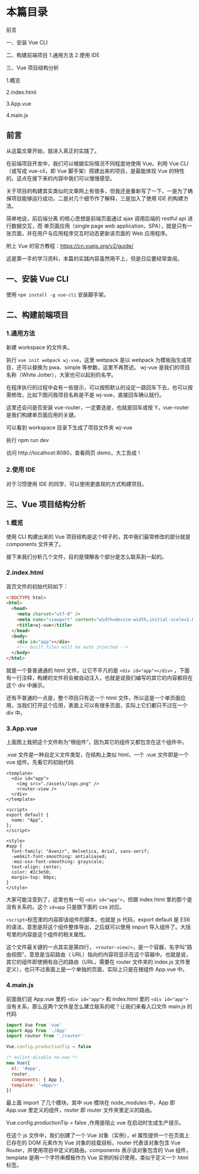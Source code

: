 # 本篇目录

前言

一、安装 Vue CLI

二、构建前端项目 1.通用方法 2.使用 IDE

三、Vue 项目结构分析

1.概览

2.index.html

3.App.vue

4.main.js

## 前言

从这篇文章开始，就进入真正的实践了。

在前端项目开发中，我们可以根据实际情况不同程度地使用 Vue。利用 Vue CLI（或写成 vue-cli，即 Vue 脚手架）搭建出来的项目，是最能体现 Vue 的特性的。这点在接下来的内容中我们可以慢慢感受。

关于项目的构建其实类似的文章网上有很多，但我还是重新写了一下，一是为了确保项目能够运行成功，二是对几个细节作了解释，三是加入了使用 IDE 的构建方法。

简单地说，前后端分离 的核心思想是前端页面通过 ajax 调用后端的 restful api 进行数据交互，而 单页面应用（single page web application，SPA），就是只有一张页面，并在用户与应用程序交互时动态更新该页面的 Web 应用程序。

附上 Vue 的官方教程：https://cn.vuejs.org/v2/guide/

这是第一手的学习资料，本篇的实践内容虽然用不上，但是日后要经常查阅。

## 一、安装 Vue CLI

使用 `npm install -g vue-cli` 安装脚手架。

## 二、构建前端项目

### 1.通用方法

新建 workspace 的文件夹。

执行 `vue init webpack wj-vue`，这里 webpack 是以 webpack 为模板指生成项目，还可以替换为 pwa、simple 等参数，这里不再赘述。 wj-vue 是我们的项目名称（White Jotter），大家也可以起别的名字。

在程序执行的过程中会有一些提示，可以按照默认的设定一路回车下去，也可以按需修改，比如下图问我项目名称是不是 wj-vue，直接回车确认就行。

这里还会问是否安装 vue-router，一定要选是，也就是回车或按 Y，vue-router 是我们构建单页面应用的关键。

可以看到 workspace 目录下生成了项目文件夹 wj-vue

执行 npm run dev

访问 http://localhost:8080，查看网页 demo，大工告成！

### 2.使用 IDE

对于习惯使用 IDE 的同学，可以使用更直观的方式构建项目。

## 三、Vue 项目结构分析

### 1.概览

使用 CLI 构建出来的 Vue 项目结构是这个样子的，其中我们最常修改的部分就是 components 文件夹了。

接下来我们分析几个文件，目的是理解各个部分是怎么联系到一起的。

### 2.index.html

首页文件的初始代码如下：

```html
<!DOCTYPE html>
<html>
  <head>
    <meta charset="utf-8" />
    <meta name="viewport" content="width=device-width,initial-scale=1.0" />
    <title>wj-vue</title>
  </head>
  <body>
    <div id="app"></div>
    <!-- built files will be auto injected -->
  </body>
</html>
```

就是一个普普通通的 html 文件，让它不平凡的是 `<div id="app"></div>` ，下面有一行注释，构建的文件将会被自动注入，也就是说我们编写的其它的内容都将在这个 div 中展示。

还有不普通的一点是，整个项目只有这一个 html 文件，所以这是一个单页面应用，当我们打开这个应用，表面上可以有很多页面，实际上它们都只不过在一个 div 中。

### 3.App.vue

上面图上我把这个文件称为“根组件”，因为其它的组件又都包含在这个组件中。

.vue 文件是一种自定义文件类型，在结构上类似 html，一个 .vue 文件即是一个 vue 组件。先看它的初始代码

```vue
<template>
  <div id="app">
    <img src="./assets/logo.png" />
    <router-view />
  </div>
</template>

<script>
export default {
  name: "App",
};
</script>

<style>
#app {
  font-family: "Avenir", Helvetica, Arial, sans-serif;
  -webkit-font-smoothing: antialiased;
  -moz-osx-font-smoothing: grayscale;
  text-align: center;
  color: #2c3e50;
  margin-top: 60px;
}
</style>
```

大家可能注意到了，这里也有一句 `<div id="app">`，但跟 index.html 里的那个是没有关系的。这个 `id=app` 只是跟下面的 css 对应。

`<script>`标签里的内容即该组件的脚本，也就是 js 代码，export default 是 ES6 的语法，意思是将这个组件整体导出，之后就可以使用 import 导入组件了。大括号里的内容是这个组件的相关属性。

这个文件最关键的一点其实是第四行， `<router-view/>`，是一个容器，名字叫“路由视图”，意思是当前路由（ URL）指向的内容将显示在这个容器中。也就是说，其它的组件即使拥有自己的路由（URL，需要在 router 文件夹的 index.js 文件里定义），也只不过表面上是一个单独的页面，实际上只是在根组件 App.vue 中。

### 4.main.js

前面我们说 App.vue 里的 `<div id="app">` 和 index.html 里的 `<div id="app">` 没有关系，那么这两个文件是怎么建立联系的呢？让我们来看入口文件 main.js 的代码

~~~js
import Vue from 'vue'
import App from './App'
import router from './router'

Vue.config.productionTip = false

/* eslint-disable no-new */
new Vue({
  el: '#app',
  router,
  components: { App },
  template: '<App/>'
})
~~~

最上面 import 了几个模块，其中 vue 模块在 node_modules 中，App 即 App.vue 里定义的组件，router 即 router 文件夹里定义的路由。

Vue.config.productionTip = false ,作用是阻止 vue 在启动时生成生产提示。

在这个 js 文件中，我们创建了一个 Vue 对象（实例），el 属性提供一个在页面上已存在的 DOM 元素作为 Vue 对象的挂载目标，router 代表该对象包含 Vue Router，并使用项目中定义的路由。components 表示该对象包含的 Vue 组件，template 是用一个字符串模板作为 Vue 实例的标识使用，类似于定义一个 html 标签。
